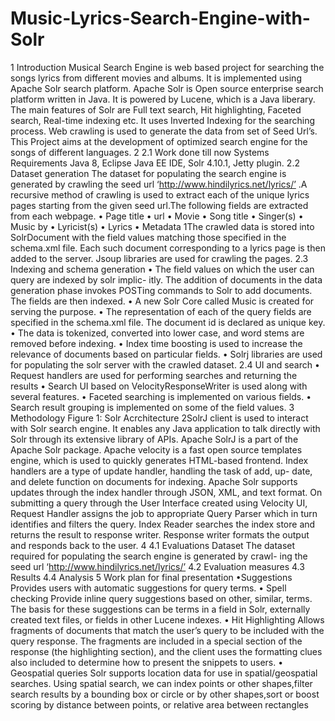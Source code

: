 # Music-Lyrics-Search-Engine-with-Solr
1 Introduction
Musical Search Engine is web based project for searching the songs lyrics
from different movies and albums. It is implemented using Apache Solr search
platform. Apache Solr is Open source enterprise search platform written in
Java. It is powered by Lucene, which is a Java liberary.
The main features of Solr are Full text search, Hit highlighting, Faceted
search, Real-time indexing etc. It uses Inverted Indexing for the searching
process. Web crawling is used to generate the data from set of Seed Url’s.
This Project aims at the development of optimized search engine for the
songs of different languages.
2
2.1
Work done till now
Systems Requirements
Java 8, Eclipse Java EE IDE, Solr 4.10.1, Jetty plugin.
2.2
Dataset generation
The dataset for populating the search engine is generated by crawling the
seed url ‘http://www.hindilyrics.net/lyrics/’ .A recursive method of crawling
is used to extract each of the unique lyrics pages starting from the given seed
url.The following fields are extracted from each webpage.
• Page title
• url
• Movie
• Song title
• Singer(s)
• Music by
• Lyricist(s)
• Lyrics
• Metadata
1The crawled data is stored into SolrDocument with the field values matching
those specified in the schema.xml file. Each such document corresponding to a
lyrics page is then added to the server. Jsoup libraries are used for crawling the
pages.
2.3
Indexing and schema generation
• The field values on which the user can query are indexed by solr implic-
itly. The addition of documents in the data generation phase invokes POSTing
commands to Solr to add documents. The fields are then indexed.
• A new Solr Core called Music is created for serving the purpose.
• The representation of each of the query fields are specified in the schema.xml
file. The document id is declared as unique key.
• The data is tokenized, converted into lower case, and word stems are
removed before indexing.
• Index time boosting is used to increase the relevance of documents based
on particular fields.
• Solrj libraries are used for populating the solr server with the crawled
dataset.
2.4
UI and search
• Request handlers are used for performing searches and returning the results
• Search UI based on VelocityResponseWriter is used along with several
features.
• Faceted searching is implemented on various fields.
• Search result grouping is implemented on some of the field values.
3
Methodology
Figure 1: Solr Acrchitecture
2SolrJ client is used to interact with Solr search engine. It enables any Java
application to talk directly with Solr through its extensive library of APIs.
Apache SolrJ is a part of the Apache Solr package.
Apache velocity is a fast open source templates engine, which is used to
quickly generates HTML-based frontend.
Index handlers are a type of update handler, handling the task of add, up-
date, and delete function on documents for indexing. Apache Solr supports
updates through the index handler through JSON, XML, and text format.
On submitting a query through the User Interface created using Velocity
UI, Request Handler assigns the job to appropriate Query Parser which in turn
identifies and filters the query.
Index Reader searches the index store and returns the result to response
writer.
Response writer formats the output and responds back to the user.
4
4.1
Evaluations
Dataset
The dataset required for populating the search engine is generated by crawl-
ing the seed url ‘http://www.hindilyrics.net/lyrics/’
4.2 Evaluation measures
4.3 Results
4.4 Analysis
5
Work plan for final presentation
•Suggestions
Provides users with automatic suggestions for query terms.
• Spell checking
Provide inline query suggestions based on other, similar, terms. The basis
for these suggestions can be terms in a field in Solr, externally created text files,
or fields in other Lucene indexes.
• Hit Highlighting
Allows fragments of documents that match the user’s query to be included
with the query response. The fragments are included in a special section of the
response (the highlighting section), and the client uses the formatting clues also
included to determine how to present the snippets to users.
• Geospatial queries
Solr supports location data for use in spatial/geospatial searches. Using
spatial search, we can index points or other shapes,filter search results by a
bounding box or circle or by other shapes,sort or boost scoring by distance
between points, or relative area between rectangles
